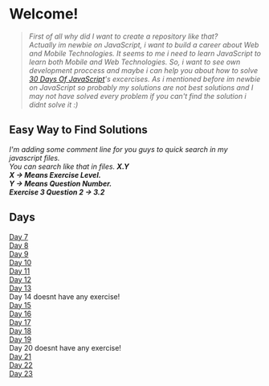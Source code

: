 # Welcome!
>*First of all why did I want to create a repository like that?\
Actually im newbie on JavaScript, i want to build a career about Web and Mobile Technologies. It seems to me i need to learn JavaScript to learn both Mobile and Web Technologies.
So, i want to see own development proccess and maybe i can help you about how to solve  [30 Days Of JavaScript](https://github.com/Asabeneh/30-Days-Of-JavaScript/)'s excercises. As i mentioned before im newbie on JavaScript so probably my solutions are not best solutions and I may not have solved every problem if you can't find the solution i didnt solve it :)*

## Easy Way to Find Solutions 
*I'm adding some comment line for you guys to quick search in my javascript files.\
You can search like that in files. **X.Y**\
**X -> Means Exercise Level.**\
**Y -> Means Question Number.**\
**Exercise 3 Question 2 -> 3.2***

## Days
[Day 7](https://github.com/omurcankaya/30-Days-Of-JavaScript-Solutions/tree/main/Day-07/day7.js)\
[Day 8](https://github.com/omurcankaya/30-Days-Of-JavaScript-Solutions/blob/main/Day-08/day8.js)\
[Day 9](https://github.com/omurcankaya/30-Days-Of-JavaScript-Solutions/blob/main/Day-09/day9.js)\
[Day 10](https://github.com/omurcankaya/30-Days-Of-JavaScript-Solutions/blob/main/Day-10/day10.js)\
[Day 11](https://github.com/omurcankaya/30-Days-Of-JavaScript-Solutions/blob/main/Day-11/day11.js)\
[Day 12](https://github.com/omurcankaya/30-Days-Of-JavaScript-Solutions/blob/main/Day-12/day12.js)\
[Day 13](https://github.com/omurcankaya/30-Days-Of-JavaScript-Solutions/blob/main/Day-13/day13.js)\
Day 14 doesnt have any exercise!\
[Day 15](https://github.com/omurcankaya/30-Days-Of-JavaScript-Solutions/blob/main/Day-15/day15.js)\
[Day 16](https://github.com/omurcankaya/30-Days-Of-JavaScript-Solutions/blob/main/Day-16/day16.js)\
[Day 17](https://github.com/omurcankaya/30-Days-Of-JavaScript-Solutions/blob/main/Day-17/day17.js)\
[Day 18](https://github.com/omurcankaya/30-Days-Of-JavaScript-Solutions/blob/main/Day-18/day18.js)\
[Day 19](https://github.com/omurcankaya/30-Days-Of-JavaScript-Solutions/blob/main/Day-19/day19.js)\
Day 20 doesnt have any exercise!\
[Day 21](https://github.com/omurcankaya/30-Days-Of-JavaScript-Solutions/blob/main/Day-21/day21.js)\
[Day 22](https://github.com/omurcankaya/30-Days-Of-JavaScript-Solutions/blob/main/Day-22/day22.js)\
[Day 23](https://github.com/omurcankaya/30-Days-Of-JavaScript-Solutions/blob/main/Day-23/day23.js)